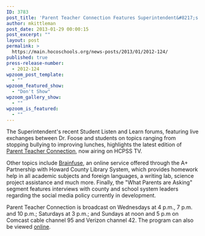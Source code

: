 ```yaml
---
ID: 3783
post_title: 'Parent Teacher Connection Features Superintendent&#8217;s Listen and Learn with Students'
author: mkittleman
post_date: 2013-01-29 00:00:15
post_excerpt: ""
layout: post
permalink: >
  https://main.hocoschools.org/news-posts/2013/01/2012-124/
published: true
press-release-number:
  - 2012-124
wpzoom_post_template:
  - ""
wpzoom_featured_show:
  - "Don't Show"
wpzoom_gallery_show:
  - ""
wpzoom_is_featured:
  - ""
---
```

The Superintendent's recent Student Listen and Learn forums, featuring live exchanges between Dr. Foose and students on topics ranging from stopping bullying to improving lunches, highlights the latest edition of <a href="http://hcpsstv.granicus.com/MediaPlayer.php?view_id=2&amp;clip_id=941" target="_blank">Parent Teacher Connection</a>, now airing on HCPSS TV.

Other topics include <a href="http://home.brainfuse.com/" target="_blank">Brainfuse</a>, an online service offered through the A+ Partnership with Howard County Library System, which provides homework help in all academic subjects and foreign languages, a writing lab, science project assistance and much more. Finally, the "What Parents are Asking" segment features interviews with county and school system leaders regarding the social media policy currently in development.

Parent Teacher Connection is broadcast on Wednesdays at 4 p.m., 7 p.m. and 10 p.m.; Saturdays at 3 p.m.; and Sundays at noon and 5 p.m on Comcast cable channel 95 and Verizon channel 42. The program can also be viewed <a href="http://hcpsstv.granicus.com/MediaPlayer.php?view_id=2&amp;clip_id=941" target="_blank">online</a>.